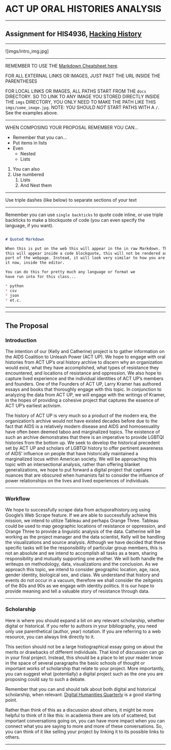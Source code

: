 # ACT UP ORAL HISTORIES ANALYSIS

---

## Assignment for HIS4936, [Hacking History](http://hacking-history.readthedocs.io)

---

![imgs/intro_img.jpg]

---

REMEMBER TO USE THE [Markdown Cheatsheet here](https://github.com/adam-p/markdown-here/wiki/Markdown-Cheatsheet).

FOR ALL EXTERNAL LINKS OR IMAGES, JUST PAST THE URL INSIDE THE PARENTHESES

FOR LOCAL LINKS OR IMAGES, ALL PATHS START FROM THE `docs` DIRECTORY. SO TO
LINK TO ANY IMAGE YOU STORED DIRECTLY INSIDE THE `imgs` DIRECTORY, YOU ONLY
NEED TO MAKE THE PATH LIKE THIS `imgs/some_image.jpg`. NOTE: YOU SHOULD *NOT*
START PATHS WITH A `/`. See the examples above.

---

WHEN COMPOSING YOUR PROPOSAL REMEMBER YOU CAN...

* Remember that you can...
* Put items in lists
* Even
    * Nested
    * Lists

1. You can also
2. Use numbered
    1. Lists
    2. And Nest them

---

Use triple dashes (like below) to separate sections of your text

---

Remember you can use `single backticks` to quote code inline, or use triple
backticks to make a blockquote of code (you can even specify the language,
if you want).

```markdown

# Quoted Markdown

When this is put on the web this will appear in the in raw Markdown. That is,
this will appear inside a code blockquote, this will not be rendered as
part of the webpage. Instead, it will look very similar to how you are seeing
it now, inside the editor.

You can do this for pretty much any language or format we
have run into for this class...

* python
* csv
* json
* et.c.

```

---

---

## The Proposal

### Introduction


The intention of our (Kelly and Catherine) project is to gather information on the AIDS Coalition to Unleash Power (ACT UP). We hope to engage with oral histories from ACT UP’s oral history archive to discern why an organization would exist, what they have accomplished, what types of resistance they encountered, and locations of resistance and oppression. We also hope to capture lived experience and the individual identities of ACT UP’s members and founders. One of the Founders of ACT UP, Larry Kramer has authored essays and books that thoroughly engage with this topic. In conjunction to analyzing the data from ACT UP, we will engage with the writings of Kramer, in the hopes of providing a cohesive project that captures the essence of ACT UP’s earliest activism. 

The history of ACT UP is very much so a product of the modern era, the organization’s archive would not have existed decades before due to the fact that AIDS is a relatively modern disease and AIDS and homosexuality have often been deemed taboo and marginalized topics. The existence of such an archive demonstrates that there is an imperative to provide LGBTQI histories from the bottom up. We seek to develop the historical precedent set by ACT UP and scholars of LGBTQI history to offer pertinent awareness of AIDS’ influence on people that have historically maintained a marginalized locus within American society. We will be approaching this topic with an intersectional analysis, rather than offering blanket generalizations, we hope to put forward a digital project that captures nuances that are obscured when humanists fail to consider the influence of power relationships on the lives and lived experiences of individuals.  


---

### Workflow


We hope to successfully scrape data from actuporalhistory.org using Google’s Web Scrape feature. If we are able to successfully achieve this mission, we intend to utilize Tableau and perhaps Orange Three. Tableau could be used to map geographic locations of resistance or oppression, and Orange Three to provide a linguistic analysis of the data. 
Catherine will be working as the project manager and the data scientist, Kelly will be handling the visualizations and source analysis. Although we have decided that these specific tasks will be the responsibility of particular group members, this is not an absolute and we intend to accomplish all tasks as a team, sharing responsibility and mutually supporting one another. We will both handle the writeups on methodology, data, visualizations and the conclusion. As we approach this topic, we intend to consider geographic location, age, race, gender identity, biological sex, and class. We understand that history and events do not occur in a vacuum, therefore we shall consider the zeitgeists of the 80s and 90s as we engage with identity politics. It is our hope to provide meaning and tell a valuable story of resistance through data.


---

### Scholarship

Here is where you should expand a bit on any relevant scholarship, whether
digital or historical. If you refer to authors in your bibliography, you need
only use parenthetical (author, year) notation. If you are referring to a web
resource, you can always link directly to it.

This section should not be a large histiographical essay going on about the
merits or drawbacks of different individuals. That kind of discussion can go
in your final project. Instead, this should be a place to let your reader know
in the space of several paragraphs the basic schools of thought or important
works of scholarship that relate to your project. More importantly, you can
suggest what (potentially) a digital project such as the one you are proposing
could say to such a debate.

Remember that you can and should talk about both digital and historical
scholarship, when relevant. [Digital Humanities Quarterly](www.digitalhumanities.org/dhq/)
is a good starting point.

Rather than think of this as a discussion about others, it might be more
helpful to think of it like this: in academia there are lots of scattered, but
important conversations going on, you can have more impact when you can connect
what you are saying to more and more of these conversations. So, you can think
of it like selling your project by linking it to its possible links to others.

---

